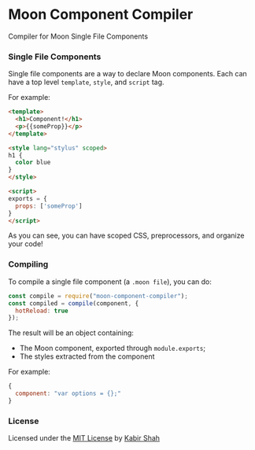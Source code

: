 # Moon Component Compiler

Compiler for Moon Single File Components

### Single File Components

Single file components are a way to declare Moon components. Each can have a top level `template`, `style`, and `script` tag.

For example:

```html
<template>
  <h1>Component!</h1>
  <p>{{someProp}}</p>
</template>

<style lang="stylus" scoped>
h1 {
  color blue
}
</style>

<script>
exports = {
  props: ['someProp']
}
</script>
```

As you can see, you can have scoped CSS, preprocessors, and organize your code!

### Compiling

To compile a single file component (a `.moon file`), you can do:

```js
const compile = require("moon-component-compiler");
const compiled = compile(component, {
  hotReload: true
});
```

The result will be an object containing:

* The Moon component, exported through `module.exports`;
* The styles extracted from the component

For example:

```js
{
  component: "var options = {};"
}
```

### License

Licensed under the [MIT License](https://kingpixil.github.io/license) by [Kabir Shah](https://kabir.ml)
